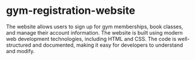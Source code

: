 # gym-registration-website
The website allows users to sign up for gym memberships, book classes, and manage their account information. The website is built using modern web development technologies, including HTML and CSS. The code is well-structured and documented, making it easy for developers to understand and modify.
